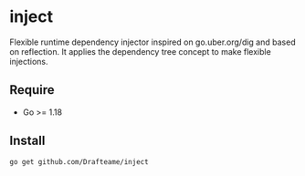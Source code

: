 # inject

Flexible runtime dependency injector inspired on go.uber.org/dig and based on reflection. It applies the dependency tree concept to make flexible
injections.

## Require

- Go >= 1.18

## Install

```bash
go get github.com/Drafteame/inject
```
